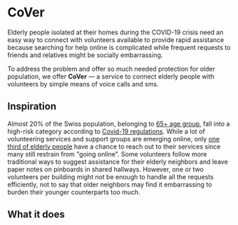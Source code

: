 # CoVer

Elderly people isolated at their homes during the COVID-19 crisis need an easy way to connect with volunteers available to provide rapid assistance because searching for help online is complicated while frequent requests to friends and relatives might be socially embarrassing.

To address the problem and offer so much needed protection for older population, we offer **CoVer** ― a service to connect elderly people with volunteers by simple means of voice calls and sms.

## Inspiration
Almost 20% of the Swiss population, belonging to [65+ age group](https://tradingeconomics.com/switzerland/population-ages-65-and-above-percent-of-total-wb-data.html), fall into a high-risk category according to [Covid-19 regulations](https://www.bag.admin.ch/bag/en/home/krankheiten/ausbrueche-epidemien-pandemien/aktuelle-ausbrueche-epidemien/novel-cov/besonders-gefaehrdete-menschen.html). While a lot of volunteering services and support groups are emerging online, only [one third of elderly people](https://www.mediachange.ch/media//pdf/publications/SummaryReport_WIP-CH_2019.pdf) have a chance to reach out to their services since many still restrain from "going online". Some volunteers follow more traditional ways to suggest assistance for their elderly neighbors and leave paper notes on pinboards in shared hallways. However, one or two volunteers per building might not be enough to handle all the requests efficiently, not to say that older neighbors may find it embarrassing to burden their younger counterparts too much.



## What it does

